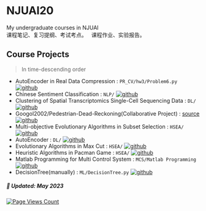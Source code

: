 # NJUAI20
My undergraduate courses in NJUAI  
课程笔记、复习提纲、考试考点。 &nbsp; 课程作业、实验报告。  

## Course Projects  
>In time-descending order
* AutoEncoder in Real Data Compression : `PR_CV/hw3/Problem6.py` [![github](https://img.shields.io/badge/time-2023--05-9cf)](https://github.com/time-2023--05-9cf)
* Chinese Sentiment Classification : `NLP/`  [![github](https://img.shields.io/badge/time-2023--03-9cf)](https://github.com/time-2023--03-9cf)
* Clustering of Spatial Transcriptomics Single-Cell Sequencing Data : `DL/`  [![github](https://img.shields.io/badge/time-2023--01-9cf)](https://github.com/time-2023--01-9cf)
* Googol2002/Pedestrian-Dead-Reckoning(Collaborative Project) : [source](https://github.com/Googol2002/Pedestrian-Dead-Reckoning)  [![github](https://img.shields.io/badge/time-2022--12-9cf)](https://github.com/time-2022--12-9cf)
* Multi-objective Evolutionary Algorithms in Subset Selection : `HSEA/` [![github](https://img.shields.io/badge/time-2022--12-9cf)](https://github.com/time-2022--12-9cf)
* AutoEncoder : `DL/` [![github](https://img.shields.io/badge/time-2022--11-9cf)](https://github.com/time-2022--11-9cf)
* Evolutionary Algorithms in Max Cut : `HSEA/`  [![github](https://img.shields.io/badge/time-2022--11-9cf)](https://github.com/time-2022--11-9cf)
* Heuristic Algorithms in Pacman Game : `HSEA/`  [![github](https://img.shields.io/badge/time-2022--10-9cf)](https://github.com/time-2022--10-9cf)
* Matlab Programming for Multi Control System : `MCS/Matlab Programming`  [![github](https://img.shields.io/badge/time-2022--09-9cf)](https://github.com/time-2022--09-9cf)
* DecisionTree(manually) : `ML/DecisionTree.py`  [![github](https://img.shields.io/badge/time-2022--04-9cf)](https://github.com/time-2022--04-9cf)

  
 
##### 📅 Updated: May 2023
[![Page Views Count](https://badges.toozhao.com/badges/01GYHDTSQX9KXBYG96T2V35KPH/green.svg)](https://badges.toozhao.com/stats/01GYHDTSQX9KXBYG96T2V35KPH "Get your own page views count badge on badges.toozhao.com")
